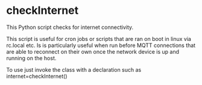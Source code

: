 # checkInternet
This Python script checks for internet connectivity.

This script is useful for cron jobs or scripts that are ran on boot in linux via rc.local etc.
Is is particularly useful when run before MQTT connections that are able to reconnect on their own once the network device is up and running on the host.

To use just invoke the class with a declaration such as internet=checkInternet()


